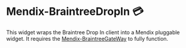 # Mendix-BraintreeDropIn 💳
This widget wraps the Braintree Drop In client into a Mendix pluggable widget. It requires the [Mendix-BraintreeGateWay](https://github.com/shelterbox/Mendix-BraintreeGateway) to fully function.

